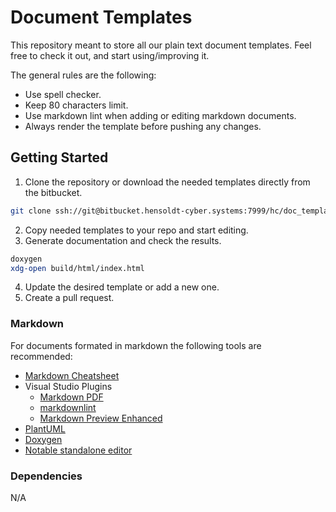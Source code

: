 # Document Templates

This repository meant to store all our plain text document templates.
Feel free to check it out, and start using/improving it.

The general rules are the following:

* Use spell checker.
* Keep 80 characters limit.
* Use markdown lint when adding or editing markdown documents.
* Always render the template before pushing any changes.

## Getting Started

1. Clone the repository or download the needed templates directly from the
    bitbucket.

```bash
git clone ssh://git@bitbucket.hensoldt-cyber.systems:7999/hc/doc_templates.git
```

2. Copy needed templates to your repo and start editing.
3. Generate documentation and check the results.

```bash
doxygen
xdg-open build/html/index.html
```

4. Update the desired template or add a new one.
5. Create a pull request.

### Markdown

For documents formated in markdown the following tools are recommended:

* [Markdown Cheatsheet](https://github.com/adam-p/markdown-here/wiki/Markdown-Cheatsheet)
* Visual Studio Plugins
  * [Markdown PDF](https://marketplace.visualstudio.com/items?itemName=yzane.markdown-pdf)
  * [markdownlint](https://marketplace.visualstudio.com/items?itemName=DavidAnson.vscode-markdownlint)
  * [Markdown Preview Enhanced](https://marketplace.visualstudio.com/items?itemName=shd101wyy.markdown-preview-enhanced)
* [PlantUML](https://marketplace.visualstudio.com/items?itemName=jebbs.plantuml)
* [Doxygen](http://doxygen.nl/)
* [Notable standalone editor](https://notable.md/)

### Dependencies

N/A
